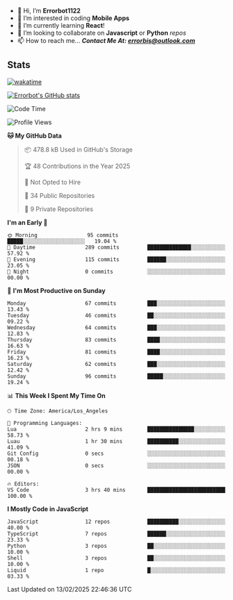 - 👋 Hi, I’m **Errorbot1122**
- 👀 I’m interested in coding **Mobile Apps**
- 🌱 I’m currently learning **React**!
- 💞️ I’m looking to collaborate on **Javascript** or **Python** *repos*
- 📫 How to reach me... ***Contact Me At: errorbis@outlook.com***

## Stats
[![wakatime](https://wakatime.com/badge/user/b7ff9e86-1542-4c8a-b83c-57272b9579a1.svg)](https://wakatime.com/@b7ff9e86-1542-4c8a-b83c-57272b9579a1)

[![Errorbot's GitHub stats](https://github-readme-stats-errorbot1122s-projects.vercel.app/api?username=errorbot1122&show_icons=true&theme=city_lights&count_private=true)](https://github.com/anuraghazra/github-readme-stats)

<!--START_SECTION:waka-->
![Code Time](http://img.shields.io/badge/Code%20Time-3%20hrs%2040%20mins-blue)

![Profile Views](http://img.shields.io/badge/Profile%20Views-7-blue)

**🐱 My GitHub Data** 

> 📦 478.8 kB Used in GitHub's Storage 
 > 
> 🏆 48 Contributions in the Year 2025
 > 
> 🚫 Not Opted to Hire
 > 
> 📜 34 Public Repositories 
 > 
> 🔑 9 Private Repositories 
 > 
**I'm an Early 🐤** 

```text
🌞 Morning                95 commits          █████░░░░░░░░░░░░░░░░░░░░   19.04 % 
🌆 Daytime                289 commits         ██████████████░░░░░░░░░░░   57.92 % 
🌃 Evening                115 commits         ██████░░░░░░░░░░░░░░░░░░░   23.05 % 
🌙 Night                  0 commits           ░░░░░░░░░░░░░░░░░░░░░░░░░   00.00 % 
```
📅 **I'm Most Productive on Sunday** 

```text
Monday                   67 commits          ███░░░░░░░░░░░░░░░░░░░░░░   13.43 % 
Tuesday                  46 commits          ██░░░░░░░░░░░░░░░░░░░░░░░   09.22 % 
Wednesday                64 commits          ███░░░░░░░░░░░░░░░░░░░░░░   12.83 % 
Thursday                 83 commits          ████░░░░░░░░░░░░░░░░░░░░░   16.63 % 
Friday                   81 commits          ████░░░░░░░░░░░░░░░░░░░░░   16.23 % 
Saturday                 62 commits          ███░░░░░░░░░░░░░░░░░░░░░░   12.42 % 
Sunday                   96 commits          █████░░░░░░░░░░░░░░░░░░░░   19.24 % 
```


📊 **This Week I Spent My Time On** 

```text
🕑︎ Time Zone: America/Los_Angeles

💬 Programming Languages: 
Lua                      2 hrs 9 mins        ███████████████░░░░░░░░░░   58.73 % 
Luau                     1 hr 30 mins        ██████████░░░░░░░░░░░░░░░   41.09 % 
Git Config               0 secs              ░░░░░░░░░░░░░░░░░░░░░░░░░   00.18 % 
JSON                     0 secs              ░░░░░░░░░░░░░░░░░░░░░░░░░   00.00 % 

🔥 Editors: 
VS Code                  3 hrs 40 mins       █████████████████████████   100.00 % 
```

**I Mostly Code in JavaScript** 

```text
JavaScript               12 repos            ██████████░░░░░░░░░░░░░░░   40.00 % 
TypeScript               7 repos             ██████░░░░░░░░░░░░░░░░░░░   23.33 % 
Python                   3 repos             ██░░░░░░░░░░░░░░░░░░░░░░░   10.00 % 
Shell                    3 repos             ██░░░░░░░░░░░░░░░░░░░░░░░   10.00 % 
Liquid                   1 repo              █░░░░░░░░░░░░░░░░░░░░░░░░   03.33 % 
```




 Last Updated on 13/02/2025 22:46:36 UTC
<!--END_SECTION:waka-->
